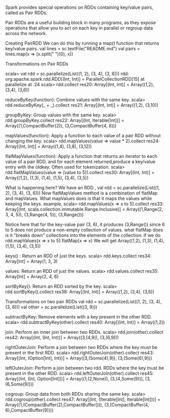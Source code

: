Spark provides special operations on RDDs containing key/value pairs, called as Pair RDDs.

Pair RDDs are a useful building block in many programs, as
they expose operations that allow you to act on each key in parallel or regroup data
across the network.

Creating PairRDD
We can do this by running a map() function that returns key/value pairs.
val lines = sc.textFile("README.md")
val pairs = lines.map(x => (x.split(" ")(0), x))

Transformations on Pair RDDs

scala> val rdd = sc.parallelize(List((1, 2), (3, 4), (3, 6)))
rdd: org.apache.spark.rdd.RDD[(Int, Int)] = ParallelCollectionRDD[15] at parallelize at <console>:24
scala> rdd.collect
res20: Array[(Int, Int)] = Array((1,2), (3,4), (3,6))

reduceByKey(function): Combine values with the same key.
scala> rdd.reduceByKey(_ + _).collect
res21: Array[(Int, Int)] = Array((1,2), (3,10))

groupByKey: Group values with the same key.
scala> rdd.groupByKey.collect
res22: Array[(Int, Iterable[Int])] = Array((1,CompactBuffer(2)), (3,CompactBuffer(4, 6)))

mapValues(function): Apply a function to each value of a pair RDD without changing the key.
scala> rdd.mapValues(value => value * 2).collect
res24: Array[(Int, Int)] = Array((1,4), (3,8), (3,12))

flatMapValues(function): Apply a function that returns an iterator to each value of a pair RDD, and for each element              returned,produce a key/value entry with the oldkey. Often used for tokenization.
scala> rdd.flatMapValues(value => (value to 5)).collect
res30: Array[(Int, Int)] = Array((1,2), (1,3), (1,4), (1,5), (3,4), (3,5))

What is happening here? We have an RDD , val rdd = sc.parallelize(List((1, 2), (3, 4), (3, 6)))
Now flatMapValues method is a combination of flatMap and mapValues. What mapValues does is that it maps the values while keeping the keys. example,
scala> rdd.mapValues(x  => x to 5).collect
res33: Array[(Int, scala.collection.immutable.Range.Inclusive)] = Array((1,Range(2, 3, 4, 5)), (3,Range(4, 5)), (3,Range()))

Notice here that for the key-value pair (3, 6), it produces (3,Range()) since 6 to 5 does not produce a non-empty collection of values.
what flatMap does is it "breaks down" collections into the elements of the collection.
if we do rdd.mapValues(x  => x to 5).flatMap(x => x)
We will get Array((1,2), (1,3), (1,4), (1,5), (3,4), (3,5))

keys() : Return an RDD of just the keys.
scala> rdd.keys.collect
res34: Array[Int] = Array(1, 3, 3)

values: Return an RDD of just the values.
scala> rdd.values.collect
res35: Array[Int] = Array(2, 4, 6)

sortByKey(): Return an RDD sorted by the key.
scala> rdd.sortByKey().collect
res38: Array[(Int, Int)] = Array((1,2), (3,4), (3,6))


Transformations on two pair RDDs
val rdd = sc.parallelize(List((1, 2), (3, 4), (3, 6)))
val other = sc.parallelize(List((3, 9)))

subtractByKey: Remove elements with a key present in the other RDD.
scala> rdd.subtractByKey(other).collect
res40: Array[(Int, Int)] = Array((1,2))

join: Perform an inner join between two RDDs.
scala> rdd.join(other).collect
res42: Array[(Int, (Int, Int))] = Array((3,(4,9)), (3,(6,9)))

rightOuterJoin: Perform a join between two RDDs where the key must be present in the first RDD.
scala> rdd.rightOuterJoin(other).collect
res43: Array[(Int, (Option[Int], Int))] = Array((3,(Some(4),9)), (3,(Some(6),9)))

leftOuterJoin: Perform a join between two rdd. RDDs where the key must be present in the other RDD.
scala> rdd.leftOuterJoin(other).collect
res45: Array[(Int, (Int, Option[Int]))] = Array((1,(2,None)), (3,(4,Some(9))), (3,(6,Some(9))))

cogroup: Group data from both RDDs sharing the same key.
scala> rdd.cogroup(other).collect
res47: Array[(Int, (Iterable[Int], Iterable[Int]))] = Array((1,(CompactBuffer(2),CompactBuffer())), (3,(CompactBuffer(4, 6),CompactBuffer(9))))
